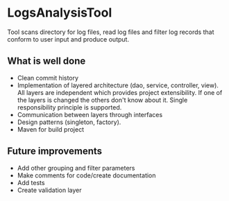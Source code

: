 # LogsAnalysisTool
Tool scans directory for log files, read log files and filter log records that conform to user input and produce output.
## What is well done
- Clean commit history
- Implementation of layered architecture (dao, service, controller, view). All layers are independent which provides project extensibility. If one of the layers is changed the others don't know about it. Single responsibility principle is supported.
- Communication between layers through interfaces
- Design patterns (singleton, factory).
- Maven for build project

## Future improvements
- Add other grouping and filter parameters
- Make comments for code/create documentation
- Add tests
- Create validation layer
